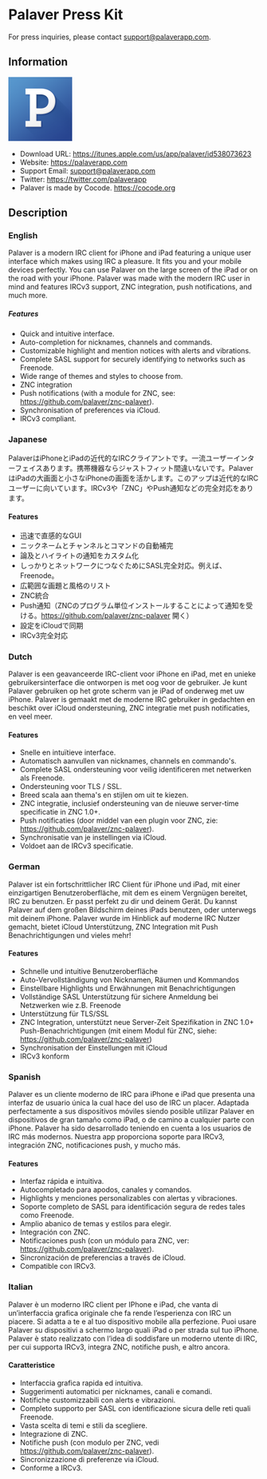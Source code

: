 # Palaver Press Kit

For press inquiries, please contact support@palaverapp.com.

## Information

<img src="Icons/1024.png" alt="Palaver Application Icon" width=128 height=128 />

- Download URL: https://itunes.apple.com/us/app/palaver/id538073623
- Website: https://palaverapp.com
- Support Email: support@palaverapp.com
- Twitter: https://twitter.com/palaverapp
- Palaver is made by Cocode. https://cocode.org

## Description

### English

Palaver is a modern IRC client for iPhone and iPad featuring a unique user interface which makes using IRC a pleasure. It fits you and your mobile devices perfectly. You can use Palaver on the large screen of the iPad or on the road with your iPhone. Palaver was made with the modern IRC user in mind and features IRCv3 support, ZNC integration, push notifications, and much more.

##### Features

- Quick and intuitive interface.
- Auto-completion for nicknames, channels and commands.
- Customizable highlight and mention notices with alerts and vibrations.
- Complete SASL support for securely identifying to networks such as Freenode.
- Wide range of themes and styles to choose from.
- ZNC integration
- Push notifications (with a module for ZNC, see: https://github.com/palaver/znc-palaver).
- Synchronisation of preferences via iCloud.
- IRCv3 compliant.

### Japanese

PalaverはiPhoneとiPadの近代的なIRCクライアントです。一流ユーザーインターフェイスあります。携帯機器ならジャストフィット間違いないです。PalaverはiPadの大画面と小さなiPhoneの画面を活かします。このアップは近代的なIRCユーザーに向いています。IRCv3や「ZNC」やPush通知などの完全対応をあります。

#### Features

- 迅速で直感的なGUI
- ニックネームとチャンネルとコマンドの自動補完
- 論及とハイライトの通知をカスタム化
- しっかりとネットワークにつなぐためにSASL完全対応。例えば、Freenode。
- 広範囲な画題と風格のリスト
- ZNC統合
- Push通知（ZNCのプログラム単位インストールすることによって通知を受ける。https://github.com/palaver/znc-palaver 開く）
- 設定をiCloudで同期
- IRCv3完全対応

### Dutch

Palaver is een geavanceerde IRC-client voor iPhone en iPad, met en unieke gebruikersinterface die ontworpen is met oog voor de gebruiker. Je kunt Palaver gebruiken op het grote scherm van je iPad of onderweg met uw iPhone. Palaver is gemaakt met de moderne IRC gebruiker in gedachten en beschikt over iCloud ondersteuning, ZNC integratie met push notificaties, en veel meer.

#### Features

- Snelle en intuïtieve interface.
- Automatisch aanvullen van nicknames, channels en commando's.
- Complete SASL ondersteuning voor veilig identificeren met netwerken als Freenode.
- Ondersteuning voor TLS / SSL.
- Breed scala aan thema's en stijlen om uit te kiezen. 
- ZNC integratie, inclusief ondersteuning van de nieuwe server-time specificatie in ZNC 1.0+. 
- Push notificaties (door middel van een plugin voor ZNC, zie: https://github.com/palaver/znc-palaver).
- Synchronisatie van je instellingen via iCloud. 
- Voldoet aan de IRCv3 specificatie.

### German

Palaver ist ein fortschrittlicher IRC Client für iPhone und iPad, mit einer einzigartigen Benutzeroberfläche, mit dem es einem Vergnügen bereitet, IRC zu benutzen. Er passt perfekt zu dir und deinem Gerät. Du kannst Palaver auf dem großen Bildschirm deines iPads benutzen, oder unterwegs mit deinem iPhone. Palaver wurde im Hinblick auf moderne IRC Nutzer gemacht, bietet iCloud Unterstützung, ZNC Integration mit Push Benachrichtigungen und vieles mehr!

#### Features

- Schnelle und intuitive Benutzeroberfläche
- Auto-Vervollständigung von Nicknamen, Räumen und Kommandos
- Einstellbare Highlights und Erwähnungen mit Benachrichtigungen
- Vollständige SASL Unterstützung für sichere Anmeldung bei Netzwerken wie z.B. Freenode
- Unterstützung für TLS/SSL
- ZNC Integration, unterstützt neue Server-Zeit Spezifikation in ZNC 1.0+ Push-Benachrichtigungen (mit einem Modul für ZNC, siehe: https://github.com/palaver/znc-palaver)
- Synchronisation der Einstellungen mit iCloud
- IRCv3 konform

### Spanish

Palaver es un cliente moderno de IRC para iPhone e iPad que presenta una interfaz de usuario única la cual hace del uso de IRC un placer. Adaptada perfectamente a sus dispositivos móviles siendo posible utilizar Palaver en dispositivos de gran tamaño como iPad, o de camino a cualquier parte con iPhone. Palaver ha sido desarrollado teniendo en cuenta a los usuarios de IRC más modernos. Nuestra app proporciona soporte para IRCv3, integración ZNC, notificaciones push, y mucho más.

#### Features

- Interfaz rápida e intuitiva.
- Autocompletado para apodos, canales y comandos.
- Highlights y menciones personalizables con alertas y vibraciones.
- Soporte completo de SASL para identificación segura de redes tales como Freenode.
- Amplio abanico de temas y estilos para elegir.
- Integración con ZNC.
- Notificaciones push (con un módulo para ZNC, ver: https://github.com/palaver/znc-palaver).
- Sincronización de preferencias a través de iCloud.
- Compatible con IRCv3.


### Italian

Palaver è un moderno IRC client per IPhone e iPad, che vanta di un’interfaccia grafica originale che fa rende l’esperienza con IRC un piacere. Si adatta a te e al tuo dispositivo mobile alla perfezione. Puoi usare Palaver su dispositivi a schermo largo quali iPad o per strada sul tuo iPhone. Palaver è stato realizzato con l’idea di soddisfare un moderno utente di IRC, per cui supporta IRCv3, integra ZNC, notifiche push, e altro ancora.

#### Caratteristice

- Interfaccia grafica rapida ed intuitiva.
- Suggerimenti automatici per nicknames, canali e comandi.
- Notifiche customizzabili con alerts e vibrazioni.
- Completo supporto per SASL con identificazione sicura delle reti quali Freenode.
- Vasta scelta di temi e stili da scegliere.
- Integrazione di ZNC.
- Notifiche push (con modulo per ZNC, vedi https://github.com/palaver/znc-palaver).
- Sincronizzazione di preferenze via iCloud.
- Conforme a IRCv3.
